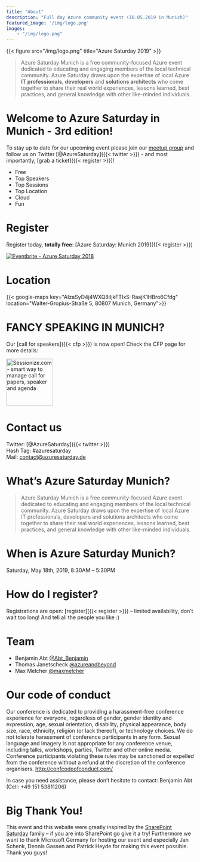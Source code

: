 ```yaml
---
title: "About"
description: "Full day Azure community event (18.05.2019 in Munich)"
featured_image: '/img/logo.png'
images: 
    - "/img/logo.png"
---
```

{{< figure src="/img/logo.png" title="Azure Saturday 2019" >}}

>Azure Saturday Munich is a free community-focused Azure event dedicated to educating and engaging members of the local technical community. Azure Saturday draws upon 
>the expertise of local Azure **IT professionals**, **developers** and **solutions architects** who come together to share their real world experiences, lessons learned, 
>best practices, and general knowledge with other like-minded individuals.

# Welcome to Azure Saturday in Munich - 3rd edition!
To stay up to date for our upcoming event​ ​please join our [meetup group](https://www.meetup.com/de-DE/Azure-Saturday/) and follow us on Twitter [@AzureSaturday]({{< twitter >}}) - and most importantly, [grab a ticket]({{< register >}})! 

- Free
- Top Speakers
- Top Sessions
- Top Location
- Cloud
- Fun

# Register

Register today, **totally free**: [Azure Saturday: Munich 2019]({{< register >}})

<a href="https://www.eventbrite.de/e/azure-saturday-2018-registration-42274723837?ref=ebtn" target="_blank"><img src="https://www.eventbrite.de/custombutton?eid=42274723837" alt="Eventbrite - Azure Saturday 2018" /></a>

# Location

{{< google-maps key="AIzaSyD4j4WXQ8iIjkFTIxS-RaajK1HBro6Cfdg" location="Walter-Gropius-Straße 5, 80807 Munich, Germany">}} 

# FANCY SPEAKING IN MUNICH?
Our [call for speakers]({{< cfp >}}) is now open! Check the CFP page for more details:

<a href="https://sessionize.com/azure-saturday-2019"><img width="125" height="125" style="width: 125px !important;" src="https://sessionize.com/Assets/buttons/sessionize--button-125x125.png" alt="Sessionize.com - smart way to manage call for papers, speaker and agenda"></a>
​​
# Contact us
Twitter: [@AzureSaturday]({{< twitter >}})  
Hash Tag: #azuresaturday  
Mail: [contact@azuresaturday.de](mailto:contact@azuresaturday.de)

# What’s Azure Saturday Munich?

 > Azure Saturday Munich is a free community-focused Azure event dedicated to educating and engaging members of the local technical community. Azure Saturday draws upon
 > the expertise of local Azure IT professionals, developers and solutions architects who come together to share their real world experiences, lessons learned, best   
 > practices, and general knowledge with other like-minded individuals.

# When is Azure Saturday Munich?
Saturday, May 18th, 2019, 8:30AM – 5:3​0PM

# How do I register?
Registrations are open: [register​]({{< register >}}) – limited availability, don’t wait too long! And tell all the people you like :)

# Team

- Benjamin Abt [@Abt_Benjamin](https://twitter.com/abt_benjamin)
- Thomas Janetscheck  [@azureandbeyond](https://twitter.com/azureandbeyond)
- Max Melcher [@maxmelcher](https://twitter.com/maxmelcher)

# Our code of conduct
Our conference is dedicated to providing a harassment-free conference experience for everyone, regardless of gender, gender identity and expression, age, sexual orientation, disability, physical appearance, body size, race, ethnicity, religion (or lack thereof), or technology choices. We do not tolerate harassment of conference participants in any form. Sexual language and imagery is not appropriate for any conference venue, including talks, workshops, parties, Twitter and other online media. Conference participants violating these rules may be sanctioned or expelled from the conference without a refund at the discretion of the conference organisers. http://confcodeofconduct.com/

In case you need assistance, please don’t hesitate to contact: Benjamin Abt (Cell: +49 151 53811206)

# Big Thank You! 
This event and this website were greatly inspired by the [SharePoint Saturday](https://spsevents.org) family – if you are into SharePoint go give it a try! Furthermore we want to thank Microsoft Germany for hosting our event and especially Jan Schenk, Dennis Gassen and Patrick Heyde for making this event possible. Thank you guys!